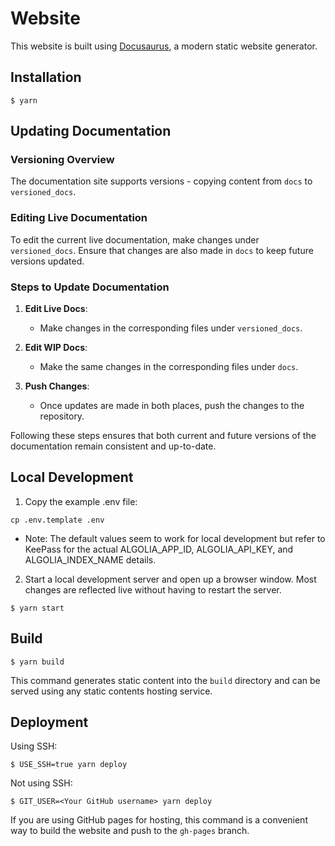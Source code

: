 # Website

This website is built using [Docusaurus](https://docusaurus.io/), a modern static website generator.

## Installation

```
$ yarn
```

## Updating Documentation

### Versioning Overview
The documentation site supports versions - copying content from `docs` to `versioned_docs`.

### Editing Live Documentation
To edit the current live documentation, make changes under `versioned_docs`. Ensure that changes are also made in `docs` to keep future versions updated.

### Steps to Update Documentation

1. **Edit Live Docs**:
    - Make changes in the corresponding files under `versioned_docs`.

2. **Edit WIP Docs**:
    - Make the same changes in the corresponding files under `docs`.

3. **Push Changes**:
    - Once updates are made in both places, push the changes to the repository.

Following these steps ensures that both current and future versions of the documentation remain consistent and up-to-date.

## Local Development

1. Copy the example .env file:

```shell
cp .env.template .env
```

* Note: The default values seem to work for local development but refer to KeePass for the actual ALGOLIA_APP_ID, ALGOLIA_API_KEY, and ALGOLIA_INDEX_NAME details.

2. Start a local development server and open up a browser window. Most changes are reflected live without having to restart the server.

```
$ yarn start
```

## Build

```
$ yarn build
```

This command generates static content into the `build` directory and can be served using any static contents hosting service.

## Deployment

Using SSH:

```
$ USE_SSH=true yarn deploy
```

Not using SSH:

```
$ GIT_USER=<Your GitHub username> yarn deploy
```

If you are using GitHub pages for hosting, this command is a convenient way to build the website and push to the `gh-pages` branch.
